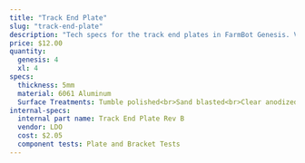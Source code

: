 ```yaml
---
title: "Track End Plate"
slug: "track-end-plate"
description: "Tech specs for the track end plates in FarmBot Genesis. Visit [our shop](http://shop.farm.bot) to purchase parts."
price: $12.00
quantity:
  genesis: 4
  xl: 4
specs:
  thickness: 5mm
  material: 6061 Aluminum
  Surface Treatments: Tumble polished<br>Sand blasted<br>Clear anodized
internal-specs:
  internal part name: Track End Plate Rev B
  vendor: LDO
  cost: $2.05
  component tests: Plate and Bracket Tests
---
```

